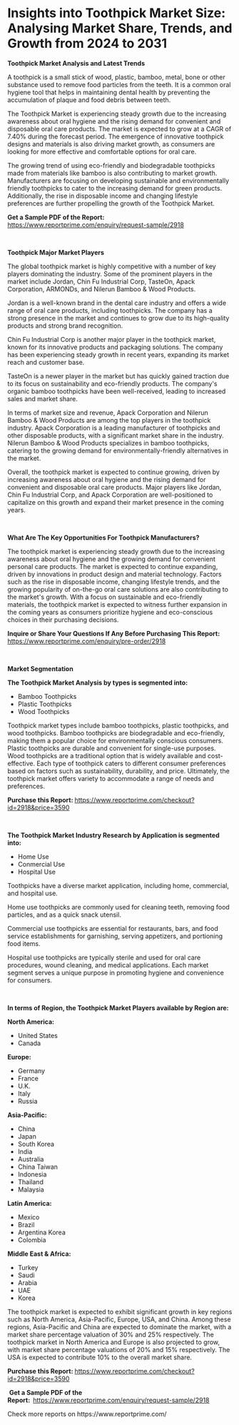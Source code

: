 <p><h1>Insights into Toothpick Market Size: Analysing Market Share, Trends, and Growth from 2024 to 2031</h1></p><p><strong>Toothpick Market Analysis and Latest Trends</strong></p>
<p><p>A toothpick is a small stick of wood, plastic, bamboo, metal, bone or other substance used to remove food particles from the teeth. It is a common oral hygiene tool that helps in maintaining dental health by preventing the accumulation of plaque and food debris between teeth.</p><p>The Toothpick Market is experiencing steady growth due to the increasing awareness about oral hygiene and the rising demand for convenient and disposable oral care products. The market is expected to grow at a CAGR of 7.40% during the forecast period. The emergence of innovative toothpick designs and materials is also driving market growth, as consumers are looking for more effective and comfortable options for oral care.</p><p>The growing trend of using eco-friendly and biodegradable toothpicks made from materials like bamboo is also contributing to market growth. Manufacturers are focusing on developing sustainable and environmentally friendly toothpicks to cater to the increasing demand for green products. Additionally, the rise in disposable income and changing lifestyle preferences are further propelling the growth of the Toothpick Market.</p></p>
<p><strong>Get a Sample PDF of the Report:&nbsp;</strong> <a href="https://www.reportprime.com/enquiry/request-sample/2918">https://www.reportprime.com/enquiry/request-sample/2918</a></p>
<p>&nbsp;</p>
<p><strong>Toothpick Major Market Players</strong></p>
<p><p>The global toothpick market is highly competitive with a number of key players dominating the industry. Some of the prominent players in the market include Jordan, Chin Fu Industrial Corp, TasteOn, Apack Corporation, ARMONDs, and Nilerun Bamboo & Wood Products.</p><p>Jordan is a well-known brand in the dental care industry and offers a wide range of oral care products, including toothpicks. The company has a strong presence in the market and continues to grow due to its high-quality products and strong brand recognition.</p><p>Chin Fu Industrial Corp is another major player in the toothpick market, known for its innovative products and packaging solutions. The company has been experiencing steady growth in recent years, expanding its market reach and customer base.</p><p>TasteOn is a newer player in the market but has quickly gained traction due to its focus on sustainability and eco-friendly products. The company's organic bamboo toothpicks have been well-received, leading to increased sales and market share.</p><p>In terms of market size and revenue, Apack Corporation and Nilerun Bamboo & Wood Products are among the top players in the toothpick industry. Apack Corporation is a leading manufacturer of toothpicks and other disposable products, with a significant market share in the industry. Nilerun Bamboo & Wood Products specializes in bamboo toothpicks, catering to the growing demand for environmentally-friendly alternatives in the market.</p><p>Overall, the toothpick market is expected to continue growing, driven by increasing awareness about oral hygiene and the rising demand for convenient and disposable oral care products. Major players like Jordan, Chin Fu Industrial Corp, and Apack Corporation are well-positioned to capitalize on this growth and expand their market presence in the coming years.</p></p>
<p>&nbsp;</p>
<p><strong>What Are The Key Opportunities For Toothpick Manufacturers?</strong></p>
<p><p>The toothpick market is experiencing steady growth due to the increasing awareness about oral hygiene and the growing demand for convenient personal care products. The market is expected to continue expanding, driven by innovations in product design and material technology. Factors such as the rise in disposable income, changing lifestyle trends, and the growing popularity of on-the-go oral care solutions are also contributing to the market's growth. With a focus on sustainable and eco-friendly materials, the toothpick market is expected to witness further expansion in the coming years as consumers prioritize hygiene and eco-conscious choices in their purchasing decisions.</p></p>
<p><strong>Inquire or Share Your Questions If Any Before Purchasing This Report:</strong> <a href="https://www.reportprime.com/enquiry/pre-order/2918">https://www.reportprime.com/enquiry/pre-order/2918</a></p>
<p>&nbsp;</p>
<p><strong>Market Segmentation</strong></p>
<p><strong>The Toothpick Market Analysis by types is segmented into:</strong></p>
<p><ul><li>Bamboo Toothpicks</li><li>Plastic Toothpicks</li><li>Wood Toothpicks</li></ul></p>
<p><p>Toothpick market types include bamboo toothpicks, plastic toothpicks, and wood toothpicks. Bamboo toothpicks are biodegradable and eco-friendly, making them a popular choice for environmentally conscious consumers. Plastic toothpicks are durable and convenient for single-use purposes. Wood toothpicks are a traditional option that is widely available and cost-effective. Each type of toothpick caters to different consumer preferences based on factors such as sustainability, durability, and price. Ultimately, the toothpick market offers variety to accommodate a range of needs and preferences.</p></p>
<p><strong>Purchase this Report:&nbsp;</strong><a href="https://www.reportprime.com/checkout?id=2918&price=3590">https://www.reportprime.com/checkout?id=2918&price=3590</a></p>
<p>&nbsp;</p>
<p><strong>The Toothpick Market Industry Research by Application is segmented into:</strong></p>
<p><ul><li>Home Use</li><li>Conmercial Use</li><li>Hospital Use</li></ul></p>
<p><p>Toothpicks have a diverse market application, including home, commercial, and hospital use. </p><p>Home use toothpicks are commonly used for cleaning teeth, removing food particles, and as a quick snack utensil. </p><p>Commercial use toothpicks are essential for restaurants, bars, and food service establishments for garnishing, serving appetizers, and portioning food items. </p><p>Hospital use toothpicks are typically sterile and used for oral care procedures, wound cleaning, and medical applications. Each market segment serves a unique purpose in promoting hygiene and convenience for consumers.</p></p>
<p>&nbsp;</p>
<p><strong>In terms of Region, the Toothpick Market Players available by Region are:</strong></p>
<p>
    <p> <strong> North America: </strong>
        <ul>
            <li>United States</li>
            <li>Canada</li>
        </ul>
        </p> 
    <p> <strong> Europe: </strong>
        <ul>
            <li>Germany</li>
            <li>France</li>
            <li>U.K.</li>
            <li>Italy</li>
            <li>Russia</li>
        </ul>
        </p> 
    <p> <strong> Asia-Pacific: </strong>
        <ul>
            <li>China</li>
            <li>Japan</li>
            <li>South Korea</li>
            <li>India</li>
            <li>Australia</li>
            <li>China Taiwan</li>
            <li>Indonesia</li>
            <li>Thailand</li>
            <li>Malaysia</li>
        </ul>
        </p> 
    <p> <strong> Latin America: </strong>
        <ul>
            <li>Mexico</li>
            <li>Brazil</li>
            <li>Argentina Korea</li>
            <li>Colombia</li>
        </ul>
        </p> 
    <p> <strong> Middle East & Africa: </strong>
        <ul>
            <li>Turkey</li>
            <li>Saudi</li>
            <li>Arabia</li>
            <li>UAE</li>
            <li>Korea</li>
        </ul>
    </p>
    </p>
<p><p>The toothpick market is expected to exhibit significant growth in key regions such as North America, Asia-Pacific, Europe, USA, and China. Among these regions, Asia-Pacific and China are expected to dominate the market, with a market share percentage valuation of 30% and 25% respectively. The toothpick market in North America and Europe is also projected to grow, with market share percentage valuations of 20% and 15% respectively. The USA is expected to contribute 10% to the overall market share.</p></p>
<p><strong>Purchase this Report: </strong><a href="https://www.reportprime.com/checkout?id=2918&price=3590">https://www.reportprime.com/checkout?id=2918&price=3590</a></p>
<p>&nbsp;<strong>Get a Sample PDF of the Report:&nbsp;&nbsp;</strong><a href="https://www.reportprime.com/enquiry/request-sample/2918">https://www.reportprime.com/enquiry/request-sample/2918</a></p>
<p><strong></strong></p>
<p>Check more reports on https://www.reportprime.com/</p>